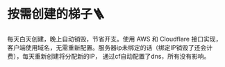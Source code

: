 # 按需创建的梯子🪜

每天白天创建，晚上自动销毁，节省开支。使用 AWS 和 Cloudflare 接口实现，客户端使用域名，无需重新配置。服务器ip未绑定的话（绑定IP销毁了还会计费），每天重新创建将分配新的IP， 通过cf自动配置了dns，所有没有影响。
